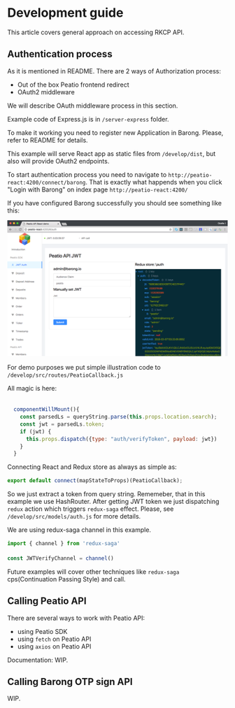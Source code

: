# Development guide

This article covers general approach on accessing RKCP API. 

## Authentication process

As it is mentioned in README. There are 2 ways of Authorization process:

* Out of the box Peatio frontend redirect 
* OAuth2 middleware

We will describe OAuth middleware process in this section.

Example code of Express.js is in `/server-express` folder.

To make it working you need to register new Application in Barong. Please, refer to README for details.

This example will serve React app as static files from `/develop/dist`, but also will provide OAuth2 endpoints.

To start authentication process you need to navigate to `http://peatio-react:4200/connect/barong`. 
That is exactly what happends when you click "Login with Barong" on index page `http://peatio-react:4200/`

If you have configured Barong successfully you should see something like this:

![Authenticated](auth1.png)

For demo purposes we put simple illustration code to `/develop/src/routes/PeatioCallback.js`

All magic is here:

```js

  componentWillMount(){
    const parsedLs = queryString.parse(this.props.location.search);
    const jwt = parsedLs.token;
    if (jwt) {
      this.props.dispatch({type: "auth/verifyToken", payload: jwt})
    }
  }
```

Connecting React and Redux store as always as simple as:

```js
export default connect(mapStateToProps)(PeatioCallback);
```

So we just extract a token from query string. Rememeber, that in this example we use HashRouter.
After getting JWT token we just dispatching `redux` action which triggers `redux-saga` effect.
Please, see `/develop/src/models/auth.js` for more details.

We are using redux-saga channel in this example.

```javascript
import { channel } from 'redux-saga'

const JWTVerifyChannel = channel()
``` 

Future examples will cover other techniques like `redux-saga` cps(Continuation Passing Style) and call.  


## Calling Peatio API

There are several ways to work with Peatio API: 

* using Peatio SDK
* using `fetch` on Peatio API
* using `axios` on Peatio API



Documentation: WIP.

## Calling Barong OTP sign API

WIP.
